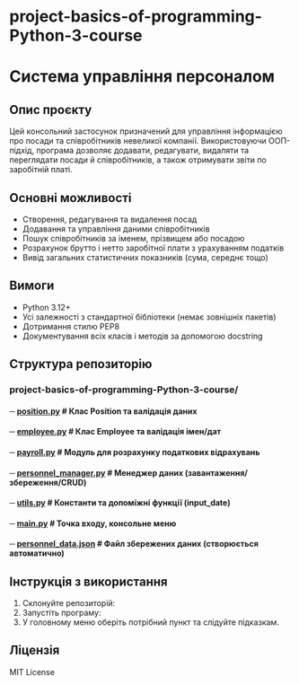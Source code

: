 # project-basics-of-programming-Python-3-course

# Система управління персоналом

## Опис проєкту

Цей консольний застосунок призначений для управління інформацією про посади та співробітників невеликої компанії. Використовуючи ООП-підхід, програма дозволяє додавати, редагувати, видаляти та переглядати посади й співробітників, а також отримувати звіти по заробітній платі.

## Основні можливості

* Створення, редагування та видалення посад
* Додавання та управління даними співробітників
* Пошук співробітників за іменем, прізвищем або посадою
* Розрахунок брутто і нетто заробітної плати з урахуванням податків
* Вивід загальних статистичних показників (сума, середнє тощо)

## Вимоги

* Python 3.12+
* Усі залежності з стандартної бібліотеки (немає зовнішніх пакетів)
* Дотримання стилю PEP8
* Документування всіх класів і методів за допомогою docstring

## Структура репозиторію


### project-basics-of-programming-Python-3-course/
#### ─ [position.py](position.py) # Клас Position та валідація даних
#### ─ [employee.py](employee.py) # Клас Employee та валідація імен/дат
#### ─ [payroll.py](payroll.py) # Модуль для розрахунку податкових відрахувань
#### ─ [personnel_manager.py](personnel_manager.py) # Менеджер даних (завантаження/збереження/CRUD)
#### ─ [utils.py](utils.py) # Константи та допоміжні функції (input_date)
#### ─ [main.py](main.py) # Точка входу, консольне меню
#### ─ [personnel_data.json](personnel_data.json) # Файл збережених даних (створюється автоматично)


## Інструкція з використання

1. Склонуйте репозиторій:
2. Запустіть програму:
3. У головному меню оберіть потрібний пункт та слідуйте підказкам.

## Ліцензія

MIT License
